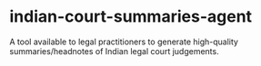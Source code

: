 # indian-court-summaries-agent
A tool available to legal practitioners to generate high-quality summaries/headnotes of Indian legal court judgements. 
